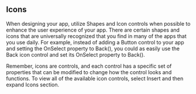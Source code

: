 ## Icons

When designing your app, utilize Shapes and Icon controls when possible to enhance the user experience of your app. There are certain shapes and icons that are universally recognized that you find in many of the apps that you use daily. For example, instead of adding a Button control to your app and setting the OnSelect property to Back(), you could as easily use the Back icon control and set its OnSelect property to Back().

Remember, icons are controls, and each control has a specific set of properties that can be modified to change how the control looks and functions. To view all of the available icon controls, select Insert and then expand Icons section.


